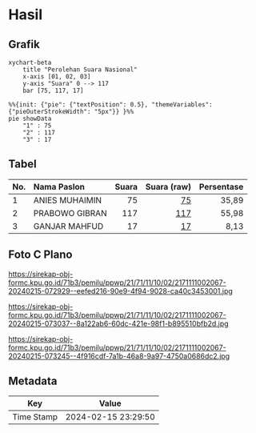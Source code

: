# Hasil

## Grafik

```mermaid
xychart-beta
    title "Perolehan Suara Nasional"
    x-axis [01, 02, 03]
    y-axis "Suara" 0 --> 117
    bar [75, 117, 17]
```

```mermaid
%%{init: {"pie": {"textPosition": 0.5}, "themeVariables": {"pieOuterStrokeWidth": "5px"}} }%%
pie showData
    "1" : 75
    "2" : 117
    "3" : 17
```

## Tabel

| No. | Nama Paslon    | Suara | Suara (raw) | Persentase |
|:--- |:-------------- | -----:| -----------:| ----------:|
| 1   | ANIES MUHAIMIN | 75    | [75][p-1]   | 35,89      |
| 2   | PRABOWO GIBRAN | 117   | [117][p-2]  | 55,98      |
| 3   | GANJAR MAHFUD  | 17    | [17][p-3]   | 8,13       |


[p-1]: https://github.com/gigit-pemilu/pemilu-2024/blob/main/pilpres/hitung-suara/sub/21-kepulauan-riau/sub/71-kota-batam/sub/11-sagulung/sub/1002-sungai-binti/sub/067-tps/sub/paslon-1.txt
[p-2]: https://github.com/gigit-pemilu/pemilu-2024/blob/main/pilpres/hitung-suara/sub/21-kepulauan-riau/sub/71-kota-batam/sub/11-sagulung/sub/1002-sungai-binti/sub/067-tps/sub/paslon-2.txt
[p-3]: https://github.com/gigit-pemilu/pemilu-2024/blob/main/pilpres/hitung-suara/sub/21-kepulauan-riau/sub/71-kota-batam/sub/11-sagulung/sub/1002-sungai-binti/sub/067-tps/sub/paslon-3.txt

## Foto C Plano

https://sirekap-obj-formc.kpu.go.id/71b3/pemilu/ppwp/21/71/11/10/02/2171111002067-20240215-072929--eefed216-90e9-4f94-9028-ca40c3453001.jpg

https://sirekap-obj-formc.kpu.go.id/71b3/pemilu/ppwp/21/71/11/10/02/2171111002067-20240215-073037--8a122ab6-60dc-421e-98f1-b895510bfb2d.jpg

https://sirekap-obj-formc.kpu.go.id/71b3/pemilu/ppwp/21/71/11/10/02/2171111002067-20240215-073245--4f916cdf-7a1b-46a8-9a97-4750a0686dc2.jpg


## Metadata

| Key        | Value               |
| ---------- | ------------------- |
| Time Stamp | 2024-02-15 23:29:50 |



